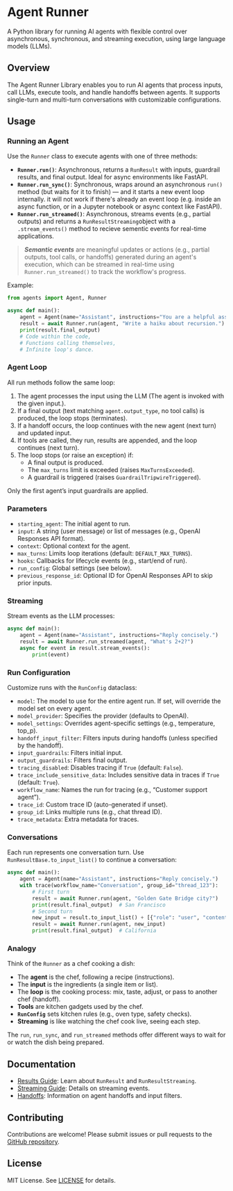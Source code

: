 # Agent Runner

A Python library for running AI agents with flexible control over asynchronous, synchronous, and streaming execution, using large language models (LLMs).

## Overview

The Agent Runner Library enables you to run AI agents that process inputs, call LLMs, execute tools, and handle handoffs between agents. It supports single-turn and multi-turn conversations with customizable configurations.

## Usage

### Running an Agent

Use the `Runner` class to execute agents with one of three methods:

- **`Runner.run()`**: Asynchronous, returns a `RunResult` with inputs, guardrail results, and final output. Ideal for async environments like FastAPI.
- **`Runner.run_sync()`**: Synchronous, wraps around an asynchronous `run()` method (but waits for it to finish) — and it starts a new event loop internally.  it will not work if there's already an event loop (e.g. inside an async function, or in a Jupyter notebook or async context like FastAPI).
- **`Runner.run_streamed()`**: Asynchronous, streams events (e.g., partial outputs) and returns a `RunResultStreaming`object  with a `.stream_events()` method to recieve sementic events for real-time applications.

> ***Semantic events*** are meaningful updates or actions (e.g., partial outputs, tool calls, or handoffs) generated during an agent's execution, which can be streamed in real-time using `Runner.run_streamed()` to track the workflow's progress.

Example:
```python
from agents import Agent, Runner

async def main():
    agent = Agent(name="Assistant", instructions="You are a helpful assistant")
    result = await Runner.run(agent, "Write a haiku about recursion.")
    print(result.final_output)
    # Code within the code,
    # Functions calling themselves,
    # Infinite loop's dance.
```

### Agent Loop

All run methods follow the same loop:
1. The agent processes the input using the LLM (The agent is invoked with the given input.).
2. If a final output (text matching `agent.output_type`, no tool calls) is produced, the loop stops (terminates).
3. If a handoff occurs, the loop continues with the new agent (next turn) and updated input.
4. If tools are called, they run, results are appended, and the loop continues (next turn).
5. The loop stops (or raise an exception) if:
   - A final output is produced.
   - The `max_turns` limit is exceeded (raises `MaxTurnsExceeded`).
   - A guardrail is triggered (raises `GuardrailTripwireTriggered`).

Only the first agent’s input guardrails are applied.

### Parameters

- `starting_agent`: The initial agent to run.
- `input`: A string (user message) or list of messages (e.g., OpenAI Responses API format).
- `context`: Optional context for the agent.
- `max_turns`: Limits loop iterations (default: `DEFAULT_MAX_TURNS`).
- `hooks`: Callbacks for lifecycle events (e.g., start/end of run).
- `run_config`: Global settings (see below).
- `previous_response_id`: Optional ID for OpenAI Responses API to skip prior inputs.

### Streaming

Stream events as the LLM processes:
```python
async def main():
    agent = Agent(name="Assistant", instructions="Reply concisely.")
    result = await Runner.run_streamed(agent, "What's 2+2?")
    async for event in result.stream_events():
        print(event)
```

### Run Configuration

Customize runs with the `RunConfig` dataclass:
- `model`: The model to use for the entire agent run. If set, will override the model set on every agent.
- `model_provider`: Specifies the provider (defaults to OpenAI).
- `model_settings`: Overrides agent-specific settings (e.g., temperature, top_p).
- `handoff_input_filter`: Filters inputs during handoffs (unless specified by the handoff).
- `input_guardrails`: Filters initial input.
- `output_guardrails`: Filters final output.
- `tracing_disabled`: Disables tracing if `True` (default: `False`).
- `trace_include_sensitive_data`: Includes sensitive data in traces if `True` (default: `True`).
- `workflow_name`: Names the run for tracing (e.g., “Customer support agent”).
- `trace_id`: Custom trace ID (auto-generated if unset).
- `group_id`: Links multiple runs (e.g., chat thread ID).
- `trace_metadata`: Extra metadata for traces.

### Conversations

Each run represents one conversation turn. Use `RunResultBase.to_input_list()` to continue a conversation:
```python
async def main():
    agent = Agent(name="Assistant", instructions="Reply concisely.")
    with trace(workflow_name="Conversation", group_id="thread_123"):
        # First turn
        result = await Runner.run(agent, "Golden Gate Bridge city?")
        print(result.final_output)  # San Francisco
        # Second turn
        new_input = result.to_input_list() + [{"role": "user", "content": "What state?"}]
        result = await Runner.run(agent, new_input)
        print(result.final_output)  # California
```

### Analogy

Think of the `Runner` as a chef cooking a dish:
- The **agent** is the chef, following a recipe (instructions).
- The **input** is the ingredients (a single item or list).
- The **loop** is the cooking process: mix, taste, adjust, or pass to another chef (handoff).
- **Tools** are kitchen gadgets used by the chef.
- **`RunConfig`** sets kitchen rules (e.g., oven type, safety checks).
- **Streaming** is like watching the chef cook live, seeing each step.

The `run`, `run_sync`, and `run_streamed` methods offer different ways to wait for or watch the dish being prepared.


## Documentation

- [Results Guide](https://openai.github.io/openai-agents-python/ref/result/#agents.result.RunResult): Learn about `RunResult` and `RunResultStreaming`.
- [Streaming Guide](./docs/streaming.md): Details on streaming events.
- [Handoffs](./docs/handoffs.md): Information on agent handoffs and input filters.

## Contributing

Contributions are welcome! Please submit issues or pull requests to the [GitHub repository](https://github.com/example/agent-runner).

## License

MIT License. See [LICENSE](./LICENSE) for details.